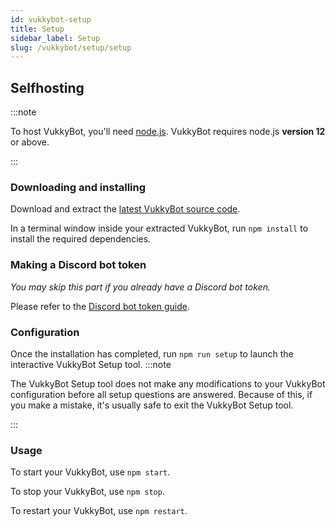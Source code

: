 ```yaml
---
id: vukkybot-setup
title: Setup
sidebar_label: Setup
slug: /vukkybot/setup/setup
---
```


## Selfhosting
:::note

To host VukkyBot, you'll need [node.js](https://nodejs.org). VukkyBot requires node.js **version 12** or above.

:::

### Downloading and installing
Download and extract the [latest VukkyBot source code](https://github.com/VukkyLtd/VukkyBot/releases/latest).

In a terminal window inside your extracted VukkyBot, run `npm install` to install the required dependencies.

### Making a Discord bot token
*You may skip this part if you already have a Discord bot token.*

Please refer to the [Discord bot token guide](make-bot).

### Configuration
Once the installation has completed, run `npm run setup` to launch the interactive VukkyBot Setup tool.
:::note

The VukkyBot Setup tool does not make any modifications to your VukkyBot configuration before all setup questions are answered. Because of this, if you make a mistake, it's usually safe to exit the VukkyBot Setup tool.

:::

### Usage
To start your VukkyBot, use `npm start`.

To stop your VukkyBot, use `npm stop`.

To restart your VukkyBot, use `npm restart`.